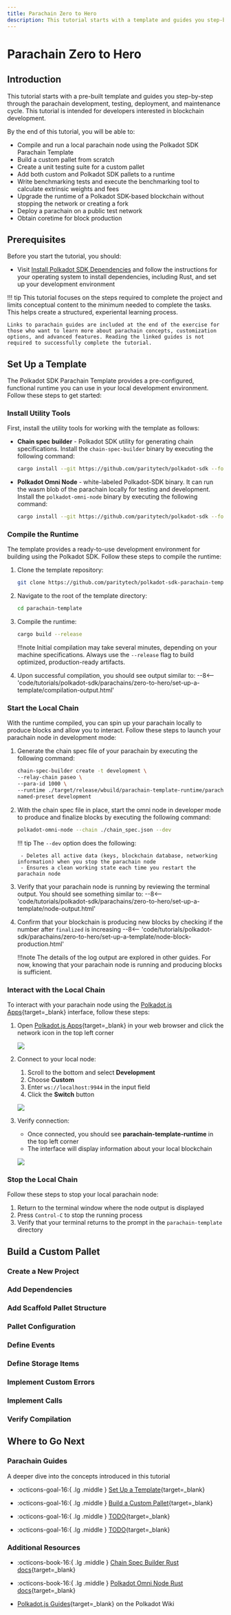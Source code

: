 ```yaml
---
title: Parachain Zero to Hero
description: This tutorial starts with a template and guides you step-by-step through parachain development, testing, and deployment, including obtaining coretime.
---
```


# Parachain Zero to Hero

## Introduction

This tutorial starts with a pre-built template and guides you step-by-step through the parachain development, testing, deployment, and maintenance cycle. This tutorial is intended for developers interested in blockchain development.

By the end of this tutorial, you will be able to:

- Compile and run a local parachain node using the Polkadot SDK Parachain Template
- Build a custom pallet from scratch
- Create a unit testing suite for a custom pallet
- Add both custom and Polkadot SDK pallets to a runtime
- Write benchmarking tests and execute the benchmarking tool to calculate extrinsic weights and fees
- Upgrade the runtime of a Polkadot SDK-based blockchain without stopping the network or creating a fork
- Deploy a parachain on a public test network
- Obtain coretime for block production

## Prerequisites

Before you start the tutorial, you should: 

- Visit [Install Polkadot SDK Dependencies](/develop/parachains/install-polkadot-sdk/) and follow the instructions for your operating system to install dependencies, including Rust, and set up your development environment

!!! tip
    This tutorial focuses on the steps required to complete the project and limits conceptual content to the minimum needed to complete the tasks. This helps create a structured, experiental learning process. 

    Links to parachain guides are included at the end of the exercise for those who want to learn more about parachain concepts, customization options, and advanced features. Reading the linked guides is not required to successfully complete the tutorial.

## Set Up a Template

The Polkadot SDK Parachain Template provides a pre-configured, functional runtime you can use in your local development environment. Follow these steps to get started:

### Install Utility Tools

First, install the utility tools for working with the template as follows:

- **Chain spec builder** - Polkadot SDK utility for generating chain specifications. Install the `chain-spec-builder` binary by executing the following command:
    
    ```bash
    cargo install --git https://github.com/paritytech/polkadot-sdk --force staging-chain-spec-builder
    ```

- **Polkadot Omni Node** - white-labeled Polkadot-SDK binary. It can run the wasm blob of the parachain locally for testing and development. Install the `polkadot-omni-node` binary by executing the following command:

    ```bash
    cargo install --git https://github.com/paritytech/polkadot-sdk --force polkadot-omni-node
    ```

### Compile the Runtime

The template provides a ready-to-use development environment for building using the Polkadot SDK. Follow these steps to compile the runtime:

1. Clone the template repository:
    ```bash
    git clone https://github.com/paritytech/polkadot-sdk-parachain-template.git parachain-template
    ```

2. Navigate to the root of the template directory:
    ```bash
    cd parachain-template
    ```

3. Compile the runtime:
    ```bash
    cargo build --release
    ```

    !!!note
        Initial compilation may take several minutes, depending on your machine specifications. Always use the `--release` flag to build optimized, production-ready artifacts.

4. Upon successful compilation, you should see output similar to:
    --8<-- 'code/tutorials/polkadot-sdk/parachains/zero-to-hero/set-up-a-template/compilation-output.html'

### Start the Local Chain

With the runtime compiled, you can spin up your parachain locally to produce blocks and allow you to interact. Follow these steps to launch your parachain node in development mode:

1. Generate the chain spec file of your parachain by executing the following command:

    ```bash
    chain-spec-builder create -t development \
    --relay-chain paseo \
    --para-id 1000 \
    --runtime ./target/release/wbuild/parachain-template-runtime/parachain_template_runtime.compact.compressed.wasm \
    named-preset development
    ```
    
2. With the chain spec file in place, start the omni node in developer mode to produce and finalize blocks by executing the following command:

    ```bash
    polkadot-omni-node --chain ./chain_spec.json --dev
    ```

    !!! tip
        The `--dev` option does the following:

        - Deletes all active data (keys, blockchain database, networking information) when you stop the parachain node
        - Ensures a clean working state each time you restart the parachain node

3. Verify that your parachain node is running by reviewing the terminal output. You should see something similar to:
    --8<-- 'code/tutorials/polkadot-sdk/parachains/zero-to-hero/set-up-a-template/node-output.html'

4. Confirm that your blockchain is producing new blocks by checking if the number after `finalized` is increasing
    --8<-- 'code/tutorials/polkadot-sdk/parachains/zero-to-hero/set-up-a-template/node-block-production.html'

    !!!note
        The details of the log output are explored in other guides. For now, knowing that your parachain node is running and producing blocks is sufficient.

### Interact with the Local Chain

To interact with your parachain node using the [Polkadot.js Apps](https://polkadot.js.org/apps/#/explorer){target=\_blank} interface, follow these steps:

1. Open [Polkadot.js Apps](https://polkadot.js.org/apps/#/explorer){target=\_blank} in your web browser and click the network icon in the top left corner
    
    ![](/images/tutorials/polkadot-sdk/parachains/zero-to-hero/set-up-a-template/set-up-a-template-1.webp)

2. Connect to your local node:
    1. Scroll to the bottom and select **Development**
    2. Choose **Custom**
    3. Enter `ws://localhost:9944` in the input field
    4. Click the **Switch** button
    
    ![](/images/tutorials/polkadot-sdk/parachains/zero-to-hero/set-up-a-template/set-up-a-template-2.webp)

3. Verify connection:
    - Once connected, you should see **parachain-template-runtime** in the top left corner
    - The interface will display information about your local blockchain
    
    ![](/images/tutorials/polkadot-sdk/parachains/zero-to-hero/set-up-a-template/set-up-a-template-3.webp)

### Stop the Local Chain

Follow these steps to stop your local parachain node:

1. Return to the terminal window where the node output is displayed
2. Press `Control-C` to stop the running process
3. Verify that your terminal returns to the prompt in the `parachain-template` directory

## Build a Custom Pallet

### Create a New Project

### Add Dependencies

### Add Scaffold Pallet Structure

### Pallet Configuration

### Define Events 

### Define Storage Items

### Implement Custom Errors

### Implement Calls

### Verify Compilation

## Where to Go Next

### Parachain Guides

A deeper dive into the concepts introduced in this tutorial

<div class="grid cards" markdown>

- :octicons-goal-16:{ .lg .middle } [Set Up a Template](/tutorials/polkadot-sdk/parachains/guides/set-up-a-template/){target=\_blank}

- :octicons-goal-16:{ .lg .middle } [Build a Custom Pallet](/tutorials/polkadot-sdk/parachains/guides/build-custom-pallet.md){target=\_blank}

- :octicons-goal-16:{ .lg .middle } [TODO](#){target=\_blank}

- :octicons-goal-16:{ .lg .middle } [TODO](#){target=\_blank}



</div>

### Additional Resources

<div class="grid cards" markdown>

- :octicons-book-16:{ .lg .middle } [Chain Spec Builder Rust docs](https://paritytech.github.io/polkadot-sdk/master/staging_chain_spec_builder/index.html){target=\_blank}

- :octicons-book-16:{ .lg .middle } [Polkadot Omni Node Rust docs](https://paritytech.github.io/polkadot-sdk/master/polkadot_sdk_docs/reference_docs/omni_node/index.html){target=\_blank}

- [Polkadot.js Guides](https://wiki.polkadot.network/docs/learn-polkadot-js-guides){target=\_blank} on the Polkadot Wiki

</div>


